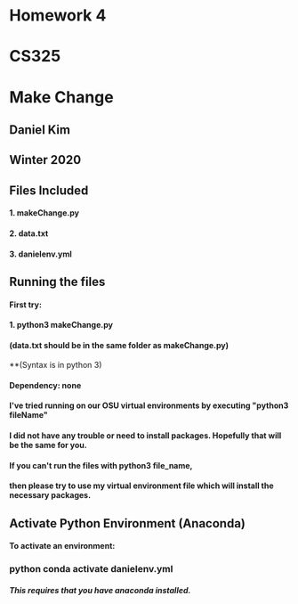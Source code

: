# Homework 4
# CS325
# Make Change

## Daniel Kim
## Winter 2020


## Files Included

#### 1. makeChange.py
#### 2. data.txt
#### 3. danielenv.yml


## Running the files 
#### First try:
#### 1. python3 makeChange.py
#### (data.txt should be in the same folder as makeChange.py)

**(Syntax is in python 3)


#### Dependency:  none
#### I've tried running on our OSU virtual environments by executing "python3 fileName"
#### I did not have any trouble or need to install packages. Hopefully that will be the same for you.
####  If you can't run the files with python3 file_name,
####  then please try to use my virtual environment file which will install the necessary packages.

## Activate Python Environment (Anaconda)
#### To activate an environment: 
### python conda activate danielenv.yml
##### This requires that you have anaconda installed.

